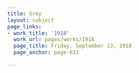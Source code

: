 ```yaml
---
title: Grey
layout: subject
page_links:
- work_title: '1918'
  work_url: pages/works/1918
  page_title: Friday, September 13, 1918
  page_anchor: page-633

---
```


